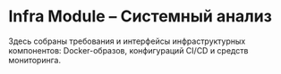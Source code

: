 # Infra Module – Системный анализ

Здесь собраны требования и интерфейсы инфраструктурных компонентов: Docker-образов, конфигураций CI/CD и средств мониторинга.
